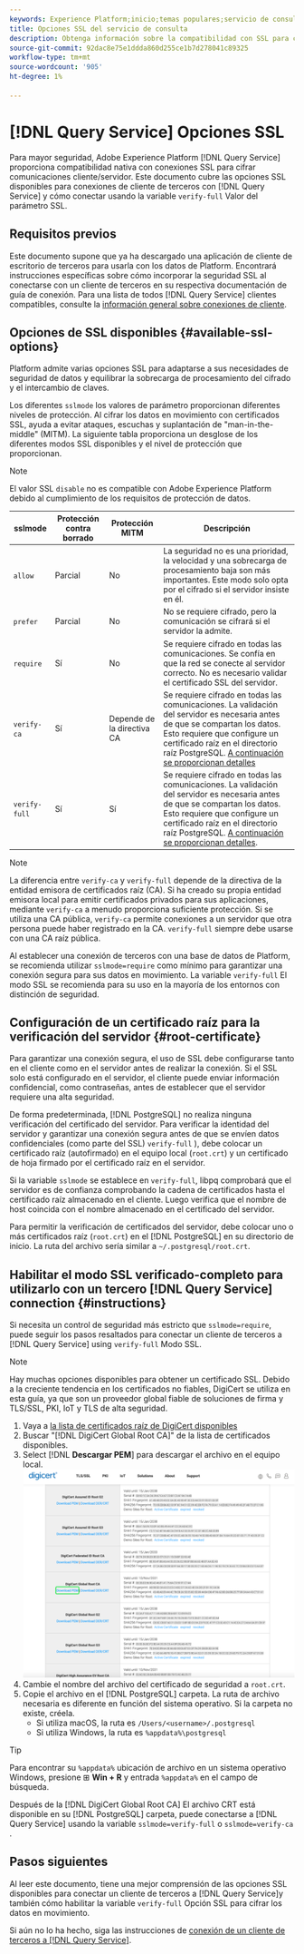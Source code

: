 ```yaml
---
keywords: Experience Platform;inicio;temas populares;servicio de consulta;servicio de consulta;conexión;conexión al servicio de consulta;SSL;ssl;sslmode;
title: Opciones SSL del servicio de consulta
description: Obtenga información sobre la compatibilidad con SSL para conexiones de terceros con el servicio de consulta de Adobe Experience Platform y cómo conectar con el modo SSL verificado-completo.
source-git-commit: 92dac8e75e1ddda860d255ce1b7d278041c89325
workflow-type: tm+mt
source-wordcount: '905'
ht-degree: 1%

---
```


# [!DNL Query Service] Opciones SSL

Para mayor seguridad, Adobe Experience Platform [!DNL Query Service] proporciona compatibilidad nativa con conexiones SSL para cifrar comunicaciones cliente/servidor. Este documento cubre las opciones SSL disponibles para conexiones de cliente de terceros con [!DNL Query Service] y cómo conectar usando la variable `verify-full` Valor del parámetro SSL.

## Requisitos previos

Este documento supone que ya ha descargado una aplicación de cliente de escritorio de terceros para usarla con los datos de Platform. Encontrará instrucciones específicas sobre cómo incorporar la seguridad SSL al conectarse con un cliente de terceros en su respectiva documentación de guía de conexión. Para una lista de todos [!DNL Query Service] clientes compatibles, consulte la [información general sobre conexiones de cliente](./overview.md).

## Opciones de SSL disponibles {#available-ssl-options}

Platform admite varias opciones SSL para adaptarse a sus necesidades de seguridad de datos y equilibrar la sobrecarga de procesamiento del cifrado y el intercambio de claves.

Los diferentes `sslmode` los valores de parámetro proporcionan diferentes niveles de protección. Al cifrar los datos en movimiento con certificados SSL, ayuda a evitar ataques, escuchas y suplantación de &quot;man-in-the-middle&quot; (MITM). La siguiente tabla proporciona un desglose de los diferentes modos SSL disponibles y el nivel de protección que proporcionan.

>[!NOTE]
>
> El valor SSL `disable` no es compatible con Adobe Experience Platform debido al cumplimiento de los requisitos de protección de datos.

| sslmode | Protección contra borrado | Protección MITM | Descripción |
|---|---|---|---|
| `allow` | Parcial | No | La seguridad no es una prioridad, la velocidad y una sobrecarga de procesamiento baja son más importantes. Este modo solo opta por el cifrado si el servidor insiste en él. |
| `prefer` | Parcial | No | No se requiere cifrado, pero la comunicación se cifrará si el servidor la admite. |
| `require` | Sí | No | Se requiere cifrado en todas las comunicaciones. Se confía en que la red se conecte al servidor correcto. No es necesario validar el certificado SSL del servidor. |
| `verify-ca` | Sí | Depende de la directiva CA | Se requiere cifrado en todas las comunicaciones. La validación del servidor es necesaria antes de que se compartan los datos. Esto requiere que configure un certificado raíz en el directorio raíz PostgreSQL. [A continuación se proporcionan detalles](#instructions) |
| `verify-full` | Sí | Sí | Se requiere cifrado en todas las comunicaciones. La validación del servidor es necesaria antes de que se compartan los datos. Esto requiere que configure un certificado raíz en el directorio raíz PostgreSQL. [A continuación se proporcionan detalles](#instructions). |

>[!NOTE]
>
>La diferencia entre `verify-ca` y `verify-full` depende de la directiva de la entidad emisora de certificados raíz (CA). Si ha creado su propia entidad emisora local para emitir certificados privados para sus aplicaciones, mediante `verify-ca` a menudo proporciona suficiente protección. Si se utiliza una CA pública, `verify-ca` permite conexiones a un servidor que otra persona puede haber registrado en la CA. `verify-full` siempre debe usarse con una CA raíz pública.

Al establecer una conexión de terceros con una base de datos de Platform, se recomienda utilizar `sslmode=require` como mínimo para garantizar una conexión segura para sus datos en movimiento. La variable `verify-full` El modo SSL se recomienda para su uso en la mayoría de los entornos con distinción de seguridad.

## Configuración de un certificado raíz para la verificación del servidor {#root-certificate}

Para garantizar una conexión segura, el uso de SSL debe configurarse tanto en el cliente como en el servidor antes de realizar la conexión. Si el SSL solo está configurado en el servidor, el cliente puede enviar información confidencial, como contraseñas, antes de establecer que el servidor requiere una alta seguridad.

De forma predeterminada, [!DNL PostgreSQL] no realiza ninguna verificación del certificado del servidor. Para verificar la identidad del servidor y garantizar una conexión segura antes de que se envíen datos confidenciales (como parte del SSL) `verify-full` ), debe colocar un certificado raíz (autofirmado) en el equipo local (`root.crt`) y un certificado de hoja firmado por el certificado raíz en el servidor.

Si la variable `sslmode` se establece en `verify-full`, libpq comprobará que el servidor es de confianza comprobando la cadena de certificados hasta el certificado raíz almacenado en el cliente. Luego verifica que el nombre de host coincida con el nombre almacenado en el certificado del servidor.

Para permitir la verificación de certificados del servidor, debe colocar uno o más certificados raíz (`root.crt`) en el [!DNL PostgreSQL] en su directorio de inicio. La ruta del archivo sería similar a `~/.postgresql/root.crt`.

## Habilitar el modo SSL verificado-completo para utilizarlo con un tercero [!DNL Query Service] connection {#instructions}

Si necesita un control de seguridad más estricto que `sslmode=require`, puede seguir los pasos resaltados para conectar un cliente de terceros a [!DNL Query Service] using `verify-full` Modo SSL.

>[!NOTE]
>
>Hay muchas opciones disponibles para obtener un certificado SSL. Debido a la creciente tendencia en los certificados no fiables, DigiCert se utiliza en esta guía, ya que son un proveedor global fiable de soluciones de firma y TLS/SSL, PKI, IoT y TLS de alta seguridad.

1. Vaya a [la lista de certificados raíz de DigiCert disponibles](https://www.digicert.com/kb/digicert-root-certificates.htm)
1. Buscar &quot;[!DNL DigiCert Global Root CA]&quot; de la lista de certificados disponibles.
1. Select [!DNL **Descargar PEM**] para descargar el archivo en el equipo local.
   ![La lista de certificados raíz DigiCert disponibles con la opción Descargar PEM resaltada.](../images/clients/ssl-modes/digicert.png)
1. Cambie el nombre del archivo del certificado de seguridad a `root.crt`.
1. Copie el archivo en el [!DNL PostgreSQL] carpeta. La ruta de archivo necesaria es diferente en función del sistema operativo. Si la carpeta no existe, créela.
   - Si utiliza macOS, la ruta es `/Users/<username>/.postgresql`
   - Si utiliza Windows, la ruta es `%appdata%\postgresql`

>[!TIP]
>
>Para encontrar su `%appdata%` ubicación de archivo en un sistema operativo Windows, presione ⊞ **Win + R** y entrada `%appdata%` en el campo de búsqueda.

Después de la [!DNL DigiCert Global Root CA] El archivo CRT está disponible en su [!DNL PostgreSQL] carpeta, puede conectarse a [!DNL Query Service] usando la variable `sslmode=verify-full` o `sslmode=verify-ca` .

## Pasos siguientes

Al leer este documento, tiene una mejor comprensión de las opciones SSL disponibles para conectar un cliente de terceros a [!DNL Query Service]y también cómo habilitar la variable `verify-full` Opción SSL para cifrar los datos en movimiento.

Si aún no lo ha hecho, siga las instrucciones de [conexión de un cliente de terceros a [!DNL Query Service]](./overview.md).
